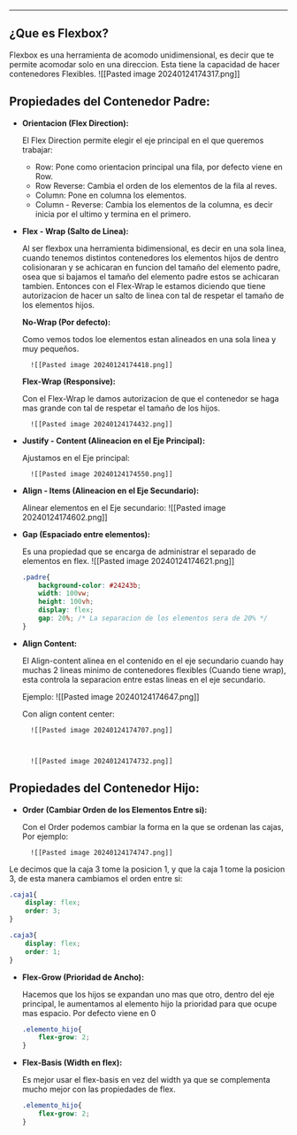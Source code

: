 
---
## **¿Que es Flexbox?**

Flexbox es una herramienta de acomodo unidimensional, es decir que te permite acomodar solo en una direccion. Esta tiene la capacidad de hacer contenedores Flexibles.
![[Pasted image 20240124174317.png]]

## **Propiedades del Contenedor Padre:**

- **Orientacion (Flex Direction):**
    
    El Flex Direction permite elegir el eje principal en el que queremos trabajar:
    
    - Row: Pone como orientacion principal una fila, por defecto viene en Row.
    - Row Reverse: Cambia el orden de los elementos de la fila al reves.
    - Column: Pone en columna los elementos.
    - Column - Reverse: Cambia los elementos de la columna, es decir inicia por el ultimo y termina en el primero.
	
- **Flex - Wrap (Salto de Linea):**
    
    Al ser flexbox una herramienta bidimensional, es decir en una sola linea, cuando tenemos distintos contenedores los elementos hijos de dentro colisionaran y se achicaran en funcion del tamaño del elemento padre, osea que si bajamos el tamaño del elemento padre estos se achicaran tambien. Entonces con el Flex-Wrap le estamos diciendo que tiene autorizacion de hacer un salto de linea con tal de respetar el tamaño de los elementos hijos.
    
    **No-Wrap (Por defecto):**
    
    Como vemos todos loe elementos estan alineados en una sola linea y muy pequeños.
    
	    ![[Pasted image 20240124174418.png]]
	    
    
    **Flex-Wrap (Responsive):**
    
    Con el Flex-Wrap le damos autorizacion de que el contenedor se haga mas grande con tal de respetar el tamaño de los hijos.
    
	    ![[Pasted image 20240124174432.png]]

- **Justify - Content (Alineacion en el Eje Principal):**
    
    Ajustamos en el Eje principal:
    
		![[Pasted image 20240124174550.png]]
- **Align - Items (Alineacion en el Eje Secundario):**
    
    Alinear elementos en el Eje secundario:
	    ![[Pasted image 20240124174602.png]]
	    
- **Gap (Espaciado entre elementos):**
    
    Es una propiedad que se encarga de administrar el separado de elementos en flex.
	    ![[Pasted image 20240124174621.png]]
	

    ```css
    .padre{
        background-color: #24243b;
        width: 100vw; 
        height: 100vh;
        display: flex;
        gap: 20%; /* La separacion de los elementos sera de 20% */
    }
    ```
    
- **Align Content:**
    
    El Align-content alinea en el contenido en el eje secundario cuando hay muchas 2 lineas minimo de contenedores flexibles (Cuando tiene wrap), esta controla la separacion entre estas lineas en el eje secundario.
    
    Ejemplo:
	    ![[Pasted image 20240124174647.png]]
	    
    Con align content center:
    
		![[Pasted image 20240124174707.png]]
		


		![[Pasted image 20240124174732.png]]
		
## **Propiedades del Contenedor Hijo:**

- **Order (Cambiar Orden de los Elementos Entre si):**
    
    Con el Order podemos cambiar la forma en la que se ordenan las cajas, Por ejemplo:

		![[Pasted image 20240124174747.png]]
		
Le decimos que la caja 3 tome la posicion 1, y que la caja 1 tome la posicion 3, de esta manera cambiamos el orden entre si:

```css
.caja1{
	display: flex;
	order: 3;
}

.caja3{
	display: flex;
	order: 1;
}
```

- **Flex-Grow (Prioridad de Ancho):**
    
    Hacemos que los hijos se expandan uno mas que otro, dentro del eje principal, le aumentamos al elemento hijo la prioridad para que ocupe mas espacio. Por defecto viene en 0
    
    ```css
    .elemento_hijo{
    	flex-grow: 2;
    }
    ```
    
- **Flex-Basis (Width en flex):**
    
    Es mejor usar el flex-basis en vez del width ya que se complementa mucho mejor con las propiedades de flex.
    
    ```css
    .elemento_hijo{
    	flex-grow: 2;
    }
    ```
